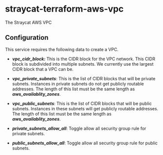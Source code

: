 # straycat-terraform-aws-vpc
The Straycat AWS VPC

## Configuration
This service requires the following data to create a VPC.
* ___vpc_cidr_block:___ This is the CIDR block for the VPC network.  This CIDR block is subdivided into multiple subnets.  We currently use the largest CIDR block that a VPC can be.

* ___vpc_private_subnets___: This is the list of CIDR blocks that will be private subnets.  Instances in private subnets do not get publicly routable addresses.  The length of this list must be the same length as ___aws_availablity_zones___.

* ___vpc_public_subnets___: This is the list of CIDR blocks that will be public subnets.  Instances in these subnets will get publicly routable addresses.  The length of this list must be the same length as ___aws_availablity_zones___.

* ___private_subnets_allow_all___: Toggle allow all security group rule for private subnets.

* ___public_subnets_allow_all___: Toggle allow all security group rule for public subnets.
